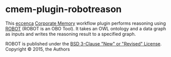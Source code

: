 # cmem-plugin-robotreason

This [eccenca](https://eccenca.com) [Corporate Memory](https://documentation.eccenca.com) workflow plugin performs reasoning using [ROBOT](http://robot.obolibrary.org/) (ROBOT is
an OBO Tool). It takes an OWL ontology and a data graph as inputs and writes the reasoning result to a specified graph.

ROBOT is published under the [BSD 3-Clause "New" or "Revised" License](https://choosealicense.com/licenses/bsd-3-clause/).
Copyright © 2015, the Authors




